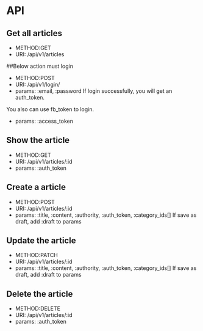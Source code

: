 # API

## Get all articles

* METHOD:GET
* URI: /api/v1/articles

##Below action must login
* METHOD:POST
* URI: /api/v1/login/
* params: :email, :password
If login successfully, you will get an auth_token.

You also can use fb_token to login.
* params: :access_token

## Show the article 

* METHOD:GET
* URI: /api/v1/articles/:id
* params: :auth_token

## Create a article 

* METHOD:POST
* URI: /api/v1/articles/:id
* params: :title, :content, :authority, :auth_token, :category_ids[]
If save as draft, add :draft to params

## Update the article 

* METHOD:PATCH
* URI: /api/v1/articles/:id
* params: :title, :content, :authority, :auth_token, :category_ids[]
If save as draft, add :draft to params

## Delete the article 

* METHOD:DELETE
* URI: /api/v1/articles/:id
* params: :auth_token